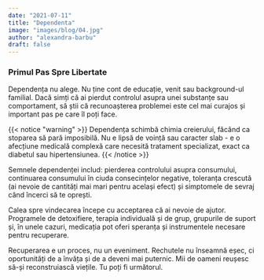 ```yaml
---
date: "2021-07-11"
title: "Dependenta"
image: "images/blog/04.jpg"
author: "alexandra-barbu"
draft: false
---
```


### Primul Pas Spre Libertate
Dependența nu alege. Nu ține cont de educație, venit sau background-ul familial. Dacă simți că ai pierdut controlul asupra unei substanțe sau comportament, să știi că recunoașterea problemei este cel mai curajos și important pas pe care îl poți face.


{{< notice "warning" >}}
Dependența schimbă chimia creierului, făcând ca stoparea să pară imposibilă. Nu e lipsă de voință sau caracter slab - e o afecțiune medicală complexă care necesită tratament specializat, exact ca diabetul sau hipertensiunea.
{{< /notice >}}

Semnele dependenței includ: pierderea controlului asupra consumului, continuarea consumului în ciuda consecințelor negative, toleranța crescută (ai nevoie de cantități mai mari pentru același efect) și simptomele de sevraj când încerci să te oprești.

Calea spre vindecarea începe cu acceptarea că ai nevoie de ajutor. Programele de detoxifiere, terapia individuală și de grup, grupurile de suport și, în unele cazuri, medicația pot oferi speranța și instrumentele necesare pentru recuperare.


Recuperarea e un proces, nu un eveniment. Rechutele nu înseamnă eșec, ci oportunități de a învăța și de a deveni mai puternic. Mii de oameni reușesc să-și reconstruiască viețile. Tu poți fi următorul.
